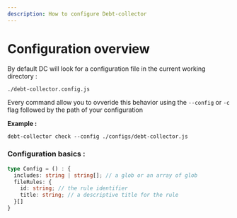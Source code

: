 ```yaml
---
description: How to configure Debt-collector
---
```


# Configuration overview

By default DC will look for a configuration file in the current working directory :&#x20;

```
./debt-collector.config.js
```

Every command allow you to ovveride this behavior using the `--config` or `-c` flag followed by the path of your configuration

**Example :**&#x20;

```shell
debt-collector check --config ./configs/debt-collector.js
```

### Configuration basics :&#x20;

```typescript
type Config = () : {
  includes: string | string[]; // a glob or an array of glob
  fileRules: {
    id: string; // the rule identifier
    title: string; // a descriptive title for the rule
  }[]
}
```

